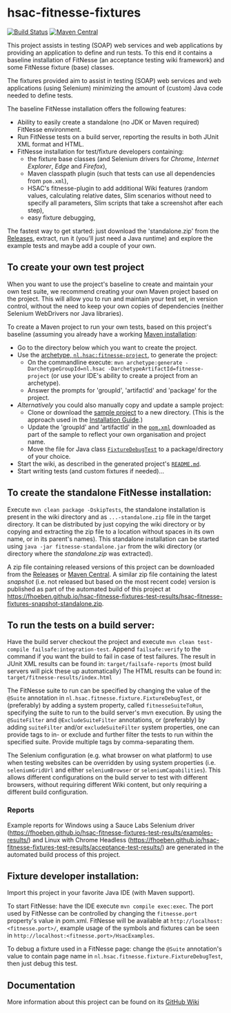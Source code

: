 # hsac-fitnesse-fixtures
[![Build Status](https://travis-ci.org/fhoeben/hsac-fitnesse-fixtures.svg?branch=master)](https://travis-ci.org/fhoeben/hsac-fitnesse-fixtures) [![Maven Central](https://img.shields.io/maven-central/v/nl.hsac/hsac-fitnesse-fixtures.svg?maxAge=86400)](https://mvnrepository.com/artifact/nl.hsac/hsac-fitnesse-fixtures)

This project assists in testing (SOAP) web services and web applications by providing an application to define and run tests. To this end it contains a baseline installation of FitNesse (an acceptance testing wiki framework) and some FitNesse fixture (base) classes.

The fixtures provided aim to assist in testing (SOAP) web services and web applications (using Selenium) minimizing the amount of (custom) Java code needed to define tests.

The baseline FitNesse installation offers the following features:
* Ability to easily create a standalone (no JDK or Maven required) FitNesse environment.
* Run FitNesse tests on a build server, reporting the results in both JUnit XML format and HTML.
* FitNesse installation for test/fixture developers containing:
    - the fixture base classes (and Selenium drivers for _Chrome_, _Internet Explorer_, _Edge_ and _Firefox_),
    - Maven classpath plugin (such that tests can use all dependencies from `pom.xml`),
    - HSAC's fitnesse-plugin to add additional Wiki features (random values, calculating relative dates,
      Slim scenarios without need to specify all parameters, Slim scripts that take a screenshot after each step),
    - easy fixture debugging,

The fastest way to get started: just download the 'standalone.zip' from the 
[Releases](https://github.com/fhoeben/hsac-fitnesse-fixtures/releases/latest), extract, run it (you'll just need a
Java runtime) and explore the example tests and maybe add a couple of your own.

## To create your own test project
When you want to use the project's baseline to create and maintain your own test suite, we recommend creating your own Maven project based on the project. This will allow you to run and maintain your test set, in version control, without the need to keep your own copies of dependencies (neither Selenium WebDrivers nor Java libraries).

To create a Maven project to run your own tests, based on this project's baseline (assuming you already have a working [Maven installation](https://maven.apache.org/guides/getting-started/maven-in-five-minutes.html):
 * Go to the directory below which you want to create the project.
 * Use the [archetype, `nl.hsac:fitnesse-project`,](https://github.com/fhoeben/fitnesse-project-archetype) to generate the project: 
   * On the commandline execute: `mvn archetype:generate -DarchetypeGroupId=nl.hsac -DarchetypeArtifactId=fitnesse-project` (or use your IDE's ability to create a project from an archetype).
   * Answer the prompts for 'groupId', 'artifactId' and 'package' for the project.
 * _Alternatively_ you could also manually copy and update a sample project: 
   * Clone or download the [sample project](https://github.com/fhoeben/sample-fitnesse-project) to a new directory. (This is the approach used in the [Installation Guide](https://github.com/fhoeben/hsac-fitnesse-fixtures/wiki/Installation-Guide).)
   * Update the 'groupId' and 'artifactId' in the [`pom.xml`](https://github.com/fhoeben/sample-fitnesse-project/blob/master/pom.xml) downloaded as part of the sample to reflect your own organisation and project name.
   * Move the file for Java class [`FixtureDebugTest`](https://github.com/fhoeben/sample-fitnesse-project/blob/master/src/test/java/nl/hsac/fitnesse/sample_project/FixtureDebugTest.java) to a package/directory of your choice.
 * Start the wiki, as described in the generated project's [`README.md`](https://github.com/fhoeben/fitnesse-project-archetype/blob/master/src/main/resources/archetype-resources/README.md#running-locally).
 * Start writing tests (and custom fixtures if needed)...

## To create the standalone FitNesse installation:
Execute `mvn clean package -DskipTests`, the standalone installation is present in the wiki
directory and as `...-standalone.zip` file in the target directory. It can be distributed by just copying the wiki directory or by copying and extracting the zip file to a location without spaces in its own name, or in its parent's names).
This standalone installation can be started using `java -jar fitnesse-standalone.jar` from the wiki directory (or directory where the _standalone.zip_ was extracted).

A zip file containing released versions of this project can be downloaded from the [Releases](https://github.com/fhoeben/hsac-fitnesse-fixtures/releases/latest) or [Maven Central](https://repository.sonatype.org/service/local/artifact/maven/redirect?r=central-proxy&g=nl.hsac&a=hsac-fitnesse-fixtures&c=standalone&p=zip&v=RELEASE).
A similar zip file containing the latest *snapshot* (i.e. not released but based on the most recent code) version is published as part of the automated build of this project at https://fhoeben.github.io/hsac-fitnesse-fixtures-test-results/hsac-fitnesse-fixtures-snapshot-standalone.zip.

## To run the tests on a build server:
Have the build server checkout the project and execute `mvn clean test-compile failsafe:integration-test`. Append `failsafe:verify` to the command if you want the build to fail in case of test failures.
The result in JUnit XML results can be found in: `target/failsafe-reports` (most build servers will pick these up automatically)
The HTML results can be found in: `target/fitnesse-results/index.html`

The FitNesse suite to run can be specified by changing the value of the `@Suite` annotation in `nl.hsac.fitnesse.fixture.FixtureDebugTest`, or (preferably) by adding a system property, called `fitnesseSuiteToRun`, specifying the suite to run to the build server's mvn execution.
By using the `@SuiteFilter` and `@ExcludeSuiteFilter` annotations, or (preferably) by adding `suiteFilter` and/or `excludeSuiteFilter` system properties, one can provide tags to in- or exclude and further filter the tests to run within the specified suite. Provide multiple tags by comma-separating them.

The Selenium configuration (e.g. what browser on what platform) to use when testing websites can be overridden by using system properties (i.e. `seleniumGridUrl` and either `seleniumBrowser` or `seleniumCapabilities`).
This allows different configurations on the build server to test with different browsers, without requiring different Wiki content, but only requiring a different build configuration.

### Reports
Example reports for Windows using a Sauce Labs Selenium driver (https://fhoeben.github.io/hsac-fitnesse-fixtures-test-results/examples-results/) and Linux with Chrome Headless (https://fhoeben.github.io/hsac-fitnesse-fixtures-test-results/acceptance-test-results/) are generated in the automated build process of this project.

## Fixture developer installation:
Import this project in your favorite Java IDE (with Maven support).

To start FitNesse: have the IDE execute `mvn compile exec:exec`. The port used by FitNesse can be controlled by changing the `fitnesse.port` property's value in pom.xml.
FitNesse will be available at `http://localhost:<fitnesse.port>/`, example usage of the symbols and fixtures can be seen in `http://localhost:<fitnesse.port>/HsacExamples`.

To debug a fixture used in a FitNesse page: change the `@Suite` annotation's value to contain page name in `nl.hsac.fitnesse.fixture.FixtureDebugTest`, then just debug this test.

## Documentation
More information about this project can be found on its [GitHub Wiki](https://github.com/fhoeben/hsac-fitnesse-fixtures/wiki)
